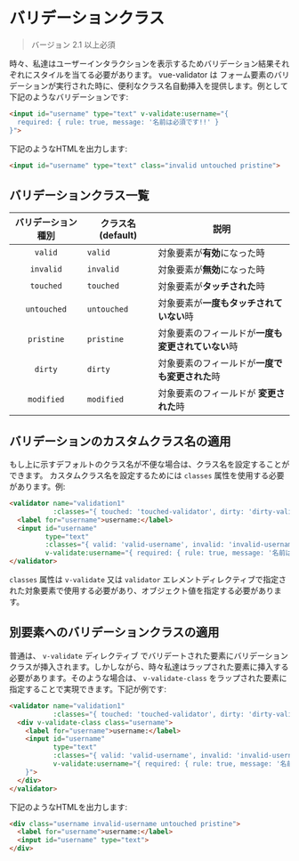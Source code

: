 # バリデーションクラス

> バージョン 2.1 以上必須

時々、私達はユーザーインタラクションを表示するためバリデーション結果それぞれにスタイルを当てる必要があります。 vue-validator は フォーム要素のバリデーションが実行された時に、便利なクラス名自動挿入を提供します。例として下記のようなバリデーションです:

```html
<input id="username" type="text" v-validate:username="{
  required: { rule: true, message: '名前は必須です!!' }
}">
```

下記のようなHTMLを出力します:

```html
<input id="username" type="text" class="invalid untouched pristine">
```

## バリデーションクラス一覧
| バリデーション種別 | クラス名 (default) | 説明|
|:---:|---|---|
| `valid` | `valid` | 対象要素が**有効**になった時 |
| `invalid` | `invalid` | 対象要素が**無効**になった時 |
| `touched` | `touched` | 対象要素が**タッチされた**時 |
| `untouched` | `untouched` | 対象要素が**一度もタッチされていない**時 |
| `pristine` | `pristine` | 対象要素のフィールドが**一度も変更されていない**時 |
| `dirty` | `dirty` | 対象要素のフィールドが**一度でも変更された**時 |
| `modified` | `modified` | 対象要素のフィールドが **変更された**時 |

## バリデーションのカスタムクラス名の適用
もし上に示すデフォルトのクラス名が不便な場合は、クラス名を設定することができます。 カスタムクラス名を設定するためには `classes` 属性を使用する必要があります。例:

```html
<validator name="validation1"
           :classes="{ touched: 'touched-validator', dirty: 'dirty-validator' }">
  <label for="username">username:</label>
  <input id="username"
         type="text"
         :classes="{ valid: 'valid-username', invalid: 'invalid-username' }"
         v-validate:username="{ required: { rule: true, message: '名前は必須です!!' } }">
</validator>
```

`classes` 属性は `v-validate` 又は `validator` エレメントディレクティブで指定された対象要素で使用する必要があり、オブジェクト値を指定する必要があります。

## 別要素へのバリデーションクラスの適用

普通は、 `v-validate` ディレクティブ でバリデートされた要素にバリデーションクラスが挿入されます。しかしながら、時々私達はラップされた要素に挿入する必要があります。そのような場合は、 `v-validate-class` をラップされた要素に指定することで実現できます。下記が例です:


```html
<validator name="validation1"
           :classes="{ touched: 'touched-validator', dirty: 'dirty-validator' }">
  <div v-validate-class class="username">
    <label for="username">username:</label>
    <input id="username"
           type="text"
           :classes="{ valid: 'valid-username', invalid: 'invalid-username' }"
           v-validate:username="{ required: { rule: true, message: '名前は必須です!!' }
    }">
  </div>
</validator>
```

下記のようなHTMLを出力します:

```html
<div class="username invalid-username untouched pristine">
  <label for="username">username:</label>
  <input id="username" type="text">
</div>
```
